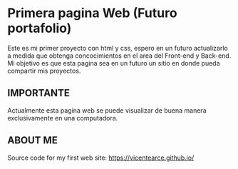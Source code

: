 # Primera pagina Web (Futuro portafolio)
Este es mi primer proyecto con html y css, espero en un futuro actualizarlo a medida que obtenga concocimientos en el area del Front-end y Back-end.
Mi objetivo es que esta pagina sea en un futuro un sitio en donde pueda compartir mis proyectos.

## IMPORTANTE
Actualmente esta pagina web se puede visualizar de buena manera exclusivamente en una computadora.

## ABOUT ME

Source code for my first web site: https://vicentearce.github.io/
